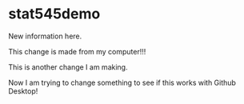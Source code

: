 # stat545demo

New information here.

This change is made from my computer!!!

This is another change I am making.

Now I am trying to change something to see if this works with Github Desktop!